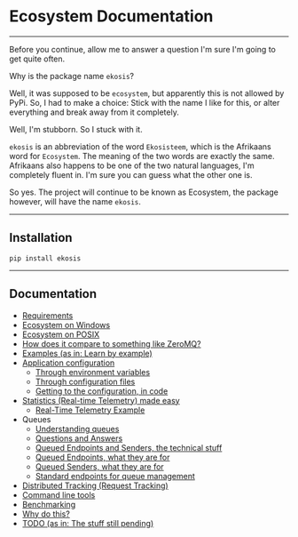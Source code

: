 # Ecosystem Documentation

---
Before you continue, allow me to answer a question I'm sure I'm going to get
quite often.

Why is the package name `ekosis`?

Well, it was supposed to be `ecosystem`, but apparently this is not allowed by
PyPi. So, I had to make a choice: Stick with the name I like for this, or
alter everything and break away from it completely.

Well, I'm stubborn. So I stuck with it.

`ekosis` is an abbreviation of the word `Ekosisteem`, which is the Afrikaans word
for `Ecosystem`. The meaning of the two words are exactly the same. Afrikaans also
happens to be one of the two natural languages, I'm completely fluent in. I'm sure
you can guess what the other one is.

So yes. The project will continue to be known as Ecosystem, the package however,
will have the name `ekosis`.

---
## Installation

`pip install ekosis`

---
## Documentation
- [Requirements](./requirements.md)
- [Ecosystem on Windows](./ecosystem_on_windows.md)
- [Ecosystem on POSIX](./ecosystem_on_posix.md)
- [How does it compare to something like ZeroMQ?](./comparison_to_zeromq.md)
- [Examples (as in: Learn by example)](./examples.md)
- [Application configuration](./configuration/configuration.md)
  - [Through environment variables](./configuration/through_environment_variables.md)
  - [Through configuration files](./configuration/through_configuration_files.md)
  - [Getting to the configuration, in code](./configuration/getting_config_from_code.md)
- [Statistics (Real-time Telemetry) made easy](./statistics_keeper.md)
  - [Real-Time Telemetry Example](./examples/telemetry/telemetry.md)
- Queues
  - [Understanding queues](queueds/understanding_queues.md)
  - [Questions and Answers](queueds/questions_and_answers.md)
  - [Queued Endpoints and Senders, the technical stuff](queueds/technical_stuff.md)
  - [Queued Endpoints, what they are for](queueds/queued_endpoints.md)
  - [Queued Senders, what they are for](queueds/queued_senders.md)
  - [Standard endpoints for queue management](queueds/standard_endpoints_for_management.md)
- [Distributed Tracking (Request Tracking)](./distributed_tracking.md)
- [Command line tools](./command_line_tool.md)
- [Benchmarking](./benchmarking/benchmarking.md)
- [Why do this?](./why.md)
- [TODO (as in: The stuff still pending)](./todo.md)
